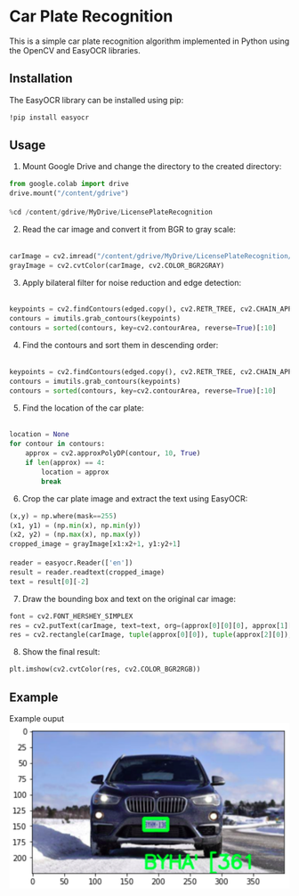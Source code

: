 # Car Plate Recognition
This is a simple car plate recognition algorithm implemented in Python using the OpenCV and EasyOCR libraries.

## Installation
The EasyOCR library can be installed using pip:

```bash
!pip install easyocr
```

## Usage

1. Mount Google Drive and change the directory to the created directory:
```python
from google.colab import drive 
drive.mount("/content/gdrive")

%cd /content/gdrive/MyDrive/LicensePlateRecognition
```

2. Read the car image and convert it from BGR to gray scale:
```python

carImage = cv2.imread("/content/gdrive/MyDrive/LicensePlateRecognition/data/Cars25.png")
grayImage = cv2.cvtColor(carImage, cv2.COLOR_BGR2GRAY)

```

3. Apply bilateral filter for noise reduction and edge detection:
```python

keypoints = cv2.findContours(edged.copy(), cv2.RETR_TREE, cv2.CHAIN_APPROX_SIMPLE)
contours = imutils.grab_contours(keypoints)
contours = sorted(contours, key=cv2.contourArea, reverse=True)[:10]

```
4. Find the contours and sort them in descending order:
```python

keypoints = cv2.findContours(edged.copy(), cv2.RETR_TREE, cv2.CHAIN_APPROX_SIMPLE)
contours = imutils.grab_contours(keypoints)
contours = sorted(contours, key=cv2.contourArea, reverse=True)[:10]

```

5. Find the location of the car plate:
```python

location = None
for contour in contours:
    approx = cv2.approxPolyDP(contour, 10, True)
    if len(approx) == 4:
        location = approx
        break
```

6. Crop the car plate image and extract the text using EasyOCR:
```python
(x,y) = np.where(mask==255)
(x1, y1) = (np.min(x), np.min(y))
(x2, y2) = (np.max(x), np.max(y))
cropped_image = grayImage[x1:x2+1, y1:y2+1]

reader = easyocr.Reader(['en'])
result = reader.readtext(cropped_image)
text = result[0][-2]

```

7. Draw the bounding box and text on the original car image:
```python
font = cv2.FONT_HERSHEY_SIMPLEX
res = cv2.putText(carImage, text=text, org=(approx[0][0][0], approx[1][0][1]+60), fontFace=font, fontScale=1, color=(0,255,0), thickness=2, lineType=cv2.LINE_AA)
res = cv2.rectangle(carImage, tuple(approx[0][0]), tuple(approx[2][0]), (0,255,0),3)
```


8. Show the final result:
```python
plt.imshow(cv2.cvtColor(res, cv2.COLOR_BGR2RGB))
```

## Example
Example ouput
![EXAMPLE RESULT](Result.png)





